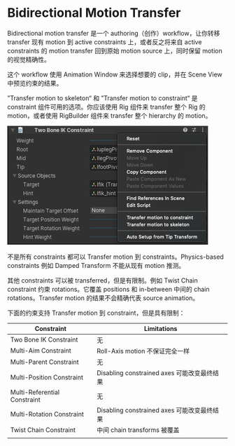 # Bidirectional Motion Transfer

Bidirectional motion transfer 是一个 authoring（创作）workflow，让你转移 transfer 现有 motion 到 active constraints 上，或者反之将来自 active constraints 的 motion transfer 回到原始 motion source 上，同时保留 motion 的视觉精确性。

这个 workflow 使用 Animation Window 来选择想要的 clip，并在 Scene View 中预览约束的结果。

”Transfer motion to skeleton“ 和 ”Transfer motion to constraint“ 是 constraint 组件可用的选项。你应该使用 Rig 组件来 transfer 整个 Rig 的 motion，或者使用 RigBuilder 组件来 transfer 整个 hierarchy 的 motion。

![baking_option_menu](Image/baking_option_menu.png)

不是所有 constraints 都可以 Transfer motion 到 constraints。Physics-based constraints 例如 Damped Transform 不能从现有 motion 推测。

其他 constraints 可以被 transferred，但是有限制。例如 Twist Chain constraint 约束 rotations。它覆盖 positions 和 in-between 中间的 chain rotations。Transfer motion 的结果不会精确代表 source animation。

下面的约束支持 Transfer motion 到 constraint，但是具有限制：

| Constraint | Limitations |
| --- | --- |
| Two Bone IK Constraint | 	无 |
| Multi-Aim Constraint | Roll-Axis motion 不保证完全一样 |
| Multi-Parent Constraint | 无 |
| Multi-Position Constraint | Disabling constrained axes 可能改变最终结果 |
| Multi-Referential Constraint | 无 |
| Multi-Rotation Constraint | Disabling constrained axes 可能改变最终结果 |
| Twist Chain Constraint | 中间 chain transforms 被覆盖 |
| | | 